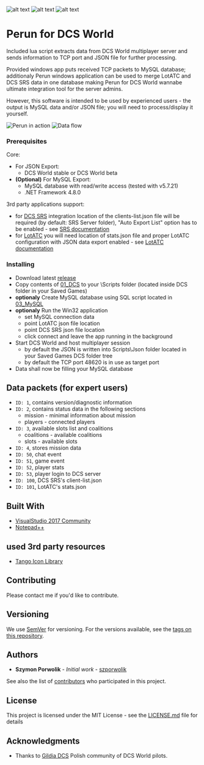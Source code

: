 ![alt text](https://img.shields.io/github/license/szporwolik/perun.svg "MIT")
![alt text](https://img.shields.io/github/release-pre/szporwolik/perun.svg "Latest release")
![alt text](https://img.shields.io/github/release-date-pre/szporwolik/perun.svg "Latest release date")


# Perun for DCS World

Included lua script extracts data from DCS World multiplayer server and sends information to TCP port and JSON file for further processing. 

Provided windows app puts received TCP packets to MySQL database; additionaly Perun windows application can be used to merge LotATC and DCS SRS data in one database making Perun for DCS World wannabe ultimate integration tool for the server admins.

However, this software is intended to be used by experienced users - the output is MySQL data and/or JSON file; you will need to process/display it yourself.

![Perun in action](https://i.imgur.com/vHw8Xu5.png)
![Data flow](https://i.imgur.com/JbNu77l.png)

### Prerequisites

Core:
 * For JSON Export:
   * DCS World stable or DCS World beta
 * **(Optional)** For MySQL Export:
   * MySQL database with read/write access (tested with v5.7.21)
   * .NET Framework 4.8.0

3rd party applications support:
 * for [DCS SRS](https://github.com/ciribob/DCS-SimpleRadioStandalone/releases) integration location of the clients-list.json file will be required (by default: SRS Server folder), "Auto Export List" option has to be enabled - see [SRS documentation](https://github.com/ciribob/DCS-SimpleRadioStandalone/wiki)
 * for [LotATC](https://www.lotatc.com/) you will need location of stats.json file and proper LotATC configuration with JSON data export enabled - see [LotATC documentation](https://www.lotatc.com/documentation/server_configuration.html)

### Installing

* Download latest [release](https://github.com/szporwolik/perun/releases)
* Copy contents of [01_DCS](https://github.com/szporwolik/perun/tree/master/01_DCS) to your \Scripts folder (located inside DCS folder in your Saved Games)
* **optionaly** Create MySQL database using SQL script located in [03_MySQL](https://github.com/szporwolik/perun/tree/master/03_MySQL)
* **optionaly** Run the Win32 application
	* set MySQL connection data
	* point LotATC json file location
	* point DCS SRS json file location
	* click connect and leave the app running in the background
* Start DCS World and host multiplayer session
  * by default the JSON is written into Scripts\Json folder located in your Saved Games DCS folder tree
  * by default the TCP port 48620 is in use as target port
* Data shall now be filling your MySQL database

## Data packets (for expert users)
* ```ID: 1```, contains version/diagnostic information
* ```ID: 2```, contains status data in the following sections
	* mission - minimal information about mission
	* players - connected players
* ```ID: 3```, available slots list and coalitions
	* coalitions - available coalitions
	* slots - available slots
* ```ID: 4```, stores mission data 
* ```ID: 50```, chat event
* ```ID: 51```, game event
* ```ID: 52```, player stats 
* ```ID: 53```, player login to DCS server
* ```ID: 100```, DCS SRS's client-list.json
* ```ID: 101```, LotATC's stats.json

## Built With

* [VisualStudio 2017 Community](https://visualstudio.microsoft.com/vs/community/) 
* [Notepad++](https://notepad-plus-plus.org/)

## used 3rd party resources

* [Tango Icon Library](http://tango.freedesktop.org/Tango_Icon_Library)

## Contributing

Please contact me if you'd like to contribute.

## Versioning

We use [SemVer](http://semver.org/) for versioning. For the versions available, see the [tags on this repository](https://github.com/szporwolik/perun/tags). 

## Authors

* **Szymon Porwolik** - *Initial work* - [szporwolik](https://github.com/szporwolik)

See also the list of [contributors](https://github.com/szporwolik/perun/contributors) who participated in this project.

## License

This project is licensed under the MIT License - see the [LICENSE.md](LICENSE.md) file for details

## Acknowledgments

* Thanks to [Gildia DCS](https://forum.gildia.org) Polish community of DCS World pilots.
